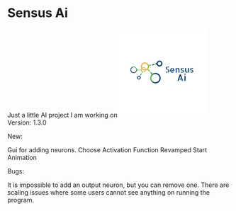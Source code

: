 # Sensus Ai
Just a little AI project I am working on
![alt text](https://raw.githubusercontent.com/Josh194/Ai/master/FFNN/src/images/logo.png)
Version: 1.3.0

New:

Gui for adding neurons.
Choose Activation Function
Revamped Start Animation

Bugs:

It is impossible to add an output neuron, but you can remove one.
There are scaling issues where some users cannot see anything on running the program.